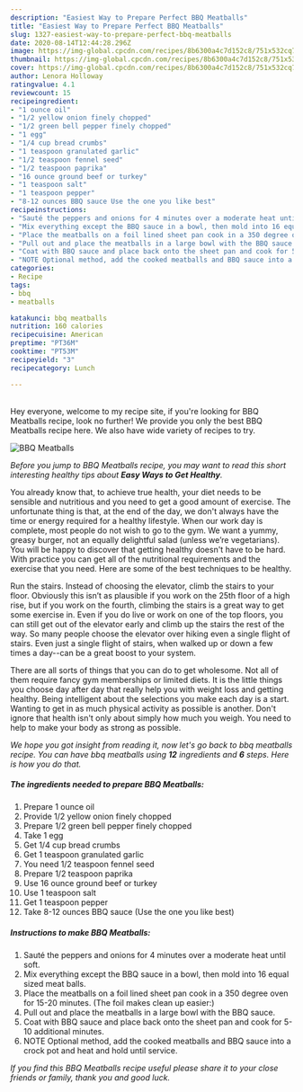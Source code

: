 ```yaml
---
description: "Easiest Way to Prepare Perfect BBQ Meatballs"
title: "Easiest Way to Prepare Perfect BBQ Meatballs"
slug: 1327-easiest-way-to-prepare-perfect-bbq-meatballs
date: 2020-08-14T12:44:28.296Z
image: https://img-global.cpcdn.com/recipes/8b6300a4c7d152c8/751x532cq70/bbq-meatballs-recipe-main-photo.jpg
thumbnail: https://img-global.cpcdn.com/recipes/8b6300a4c7d152c8/751x532cq70/bbq-meatballs-recipe-main-photo.jpg
cover: https://img-global.cpcdn.com/recipes/8b6300a4c7d152c8/751x532cq70/bbq-meatballs-recipe-main-photo.jpg
author: Lenora Holloway
ratingvalue: 4.1
reviewcount: 15
recipeingredient:
- "1 ounce oil"
- "1/2 yellow onion finely chopped"
- "1/2 green bell pepper finely chopped"
- "1 egg"
- "1/4 cup bread crumbs"
- "1 teaspoon granulated garlic"
- "1/2 teaspoon fennel seed"
- "1/2 teaspoon paprika"
- "16 ounce ground beef or turkey"
- "1 teaspoon salt"
- "1 teaspoon pepper"
- "8-12 ounces BBQ sauce Use the one you like best"
recipeinstructions:
- "Sauté the peppers and onions for 4 minutes over a moderate heat until soft."
- "Mix everything except the BBQ sauce in a bowl, then mold into 16 equal sized meat balls."
- "Place the meatballs on a foil lined sheet pan cook in a 350 degree oven for 15-20 minutes. (The foil makes clean up easier:)"
- "Pull out and place the meatballs in a large bowl with the BBQ sauce."
- "Coat with BBQ sauce and place back onto the sheet pan and cook for 5-10 additional minutes."
- "NOTE Optional method, add the cooked meatballs and BBQ sauce into a crock pot and heat and hold until service."
categories:
- Recipe
tags:
- bbq
- meatballs

katakunci: bbq meatballs 
nutrition: 160 calories
recipecuisine: American
preptime: "PT36M"
cooktime: "PT53M"
recipeyield: "3"
recipecategory: Lunch

---
```

<br>
Hey everyone, welcome to my recipe site, if you're looking for BBQ Meatballs recipe, look no further! We provide you only the best BBQ Meatballs recipe here. We also have wide variety of recipes to try.
<br>


![BBQ Meatballs](https://img-global.cpcdn.com/recipes/8b6300a4c7d152c8/751x532cq70/bbq-meatballs-recipe-main-photo.jpg)

<i>Before you jump to BBQ Meatballs recipe, you may want to read this short interesting healthy tips about <strong>Easy Ways to Get Healthy</strong>.</i>

You already know that, to achieve true health, your diet needs to be sensible and nutritious and you need to get a good amount of exercise. The unfortunate thing is that, at the end of the day, we don't always have the time or energy required for a healthy lifestyle. When our work day is complete, most people do not wish to go to the gym. We want a yummy, greasy burger, not an equally delightful salad (unless we’re vegetarians). You will be happy to discover that getting healthy doesn't have to be hard. With practice you can get all of the nutritional requirements and the exercise that you need. Here are some of the best techniques to be healthy.

Run the stairs. Instead of choosing the elevator, climb the stairs to your floor. Obviously this isn’t as plausible if you work on the 25th floor of a high rise, but if you work on the fourth, climbing the stairs is a great way to get some exercise in. Even if you do live or work on one of the top floors, you can still get out of the elevator early and climb up the stairs the rest of the way. So many people choose the elevator over hiking even a single flight of stairs. Even just a single flight of stairs, when walked up or down a few times a day--can be a great boost to your system. 

There are all sorts of things that you can do to get wholesome. Not all of them require fancy gym memberships or limited diets. It is the little things you choose day after day that really help you with weight loss and getting healthy. Being intelligent about the selections you make each day is a start. Wanting to get in as much physical activity as possible is another. Don't ignore that health isn't only about simply how much you weigh. You need to help to make your body as strong as possible. 


<i>We hope you got insight from reading it, now let's go back to bbq meatballs recipe. You can have bbq meatballs using <strong>12</strong> ingredients and <strong>6</strong> steps. Here is how you do that.
</i>

##### The ingredients needed to prepare BBQ Meatballs:

1. Prepare 1 ounce oil
1. Provide 1/2 yellow onion finely chopped
1. Prepare 1/2 green bell pepper finely chopped
1. Take 1 egg
1. Get 1/4 cup bread crumbs
1. Get 1 teaspoon granulated garlic
1. You need 1/2 teaspoon fennel seed
1. Prepare 1/2 teaspoon paprika
1. Use 16 ounce ground beef or turkey
1. Use 1 teaspoon salt
1. Get 1 teaspoon pepper
1. Take 8-12 ounces BBQ sauce (Use the one you like best)


##### Instructions to make BBQ Meatballs:

1. Sauté the peppers and onions for 4 minutes over a moderate heat until soft.
1. Mix everything except the BBQ sauce in a bowl, then mold into 16 equal sized meat balls.
1. Place the meatballs on a foil lined sheet pan cook in a 350 degree oven for 15-20 minutes. (The foil makes clean up easier:)
1. Pull out and place the meatballs in a large bowl with the BBQ sauce.
1. Coat with BBQ sauce and place back onto the sheet pan and cook for 5-10 additional minutes.
1. NOTE Optional method, add the cooked meatballs and BBQ sauce into a crock pot and heat and hold until service.


<i>If you find this BBQ Meatballs recipe useful please share it to your close friends or family, thank you and good luck.</i>
